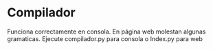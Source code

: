 # Compilador 
Funciona correctamente en consola. En página web molestan algunas gramaticas. Ejecute compilador.py para consola o Index.py para web
